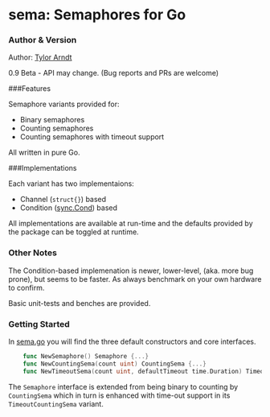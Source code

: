 sema: Semaphores for Go
====
### Author & Version

Author: [Tylor Arndt]

0.9 Beta - API may change. (Bug reports and PRs are welcome)

###Features

Semaphore variants provided for:
* Binary semaphores
* Counting semaphores
* Counting semaphores with timeout support
 
All written in pure Go.

###Implementations

Each variant has two implementaions:
* Channel (`struct{}`) based
* Condition ([sync.Cond]) based
 
All implementations are available at run-time and the defaults provided by the package can be toggled at runtime.

### Other Notes

The Condition-based implemenation is newer, lower-level, (aka. more bug prone), but seems to be faster. As always benchmark on your own hardware to confirm.

Basic unit-tests and benches are provided.

### Getting Started

In [sema.go] you will find the three default constructors and core interfaces.
```go
	func NewSemaphore() Semaphore {...}
	func NewCountingSema(count uint) CountingSema {...}
	func NewTimeoutSema(count uint, defaultTimeout time.Duration) TimeoutCountingSema {...}
```
The `Semaphore` interface is extended from being binary to counting by `CountingSema` which in turn is enhanced with time-out support in its `TimeoutCountingSema` variant.

[Tylor Arndt]:https://plus.google.com/u/0/+TylorArndt/posts
[sync.Cond]:http://golang.org/pkg/sync/#Cond
[sema.go]:https://github.com/tarndt/sema/blob/master/sema.go]




